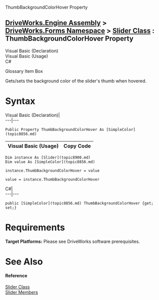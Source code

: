 ThumbBackgroundColorHover Property   
  
[DriveWorks.Engine Assembly](topic2156.md) > [DriveWorks.Forms Namespace](topic7266.md) > [Slider Class](topic8900.md) : ThumbBackgroundColorHover Property  
---  
  
Visual Basic (Declaration)    
Visual Basic (Usage)    
C# 

Glossary Item Box

Gets/sets the background color of the slider's thumb when hovered. 

# Syntax

Visual Basic (Declaration)|   
---|---  
      
    
    Public Property ThumbBackgroundColorHover As [SimpleColor](topic8856.md)  
  
Visual Basic (Usage)| Copy Code  
---|---  
      
    
    Dim instance As [Slider](topic8900.md)
    Dim value As [SimpleColor](topic8856.md)
     
    instance.ThumbBackgroundColorHover = value
     
    value = instance.ThumbBackgroundColorHover  
  
C#|   
---|---  
      
    
    public [SimpleColor](topic8856.md) ThumbBackgroundColorHover {get; set;}  
  
# Requirements

**Target Platforms:** Please see DriveWorks software prerequisites.

# See Also

#### Reference

[Slider Class](topic8900.md)   
[Slider Members](topic8901.md)


